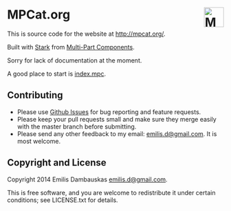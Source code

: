# MPCat.org [<img src="http://mpcat.org/static/mpcat.org.png" alt="MPCat.org" title="MPCat.org" height="46" align="right"></a>][mpcat]

This is source code for the website at <http://mpcat.org/>.

Built with [Stark][stark] from [Multi-Part Components][mpc].

Sorry for lack of documentation at the moment.

A good place to start is [index.mpc](https://github.com/emilis/mpcat.org/blob/master/index.mpc).

##  Contributing

*   Please use [Github Issues][issues] for bug reporting and feature requests.
*   Please keep your pull requests small and make sure they merge easily with the master branch before submitting.
*   Please send any other feedback to my email: <emilis.d@gmail.com>. It is most welcome.

##  Copyright and License

Copyright 2014 Emilis Dambauskas <emilis.d@gmail.com>.

This is free software, and you are welcome to redistribute it under certain conditions; see LICENSE.txt for details.

[mpcat]:        http://mpcat.org/
[logo]:         http://mpcat.org/static/mpcat.org.png
[issues]:       https://github.com/emilis/mpcat.org/issues
[stark]:        http://emilis.github.io/stark
[mpc]:          https://github.com/emilis/mpc
